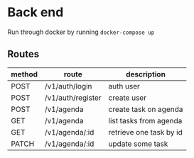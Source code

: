 # Back end

Run through docker by running `docker-compose up`

## Routes
|method|route|description|
|------|------------------------|-------------------------|
|POST|   /v1/auth/login         | auth user
|POST|   /v1/auth/register      | create user                 
|POST|   /v1/agenda             | create task on agenda
|GET|    /v1/agenda             | list tasks from agenda                                                                
|GET|    /v1/agenda/:id         | retrieve one task by id
|PATCH|  /v1/agenda/:id         | update some task